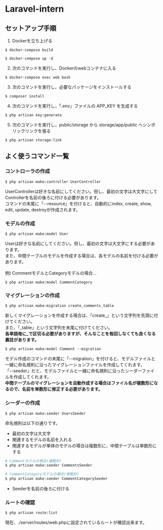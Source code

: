# Laravel-intern

## セットアップ手順

1. Dockerを立ち上げる
```shell
$ docker-compose build
```
```shell
$ docker-compose up -d
```

2. 次のコマンドを実行し、Dockerのwebコンテナに入る
```shell
$ docker-compose exec web bash
```

3. 次のコマンドを実行し、必要なパッケージをインストールする
```shell
$ composer install
```

4. 次のコマンドを実行し，「.env」ファイルの APP_KEY を生成する
```shell
$ php artisan key:generate
```

5. 次のコマンドを実行し，public/storage から storage/app/public へシンボリックリンクを張る
```shell
$ php artisan storage:link
```

## よく使うコマンド一覧

### コントローラの作成
```shell
$ php artisan make:controller UserController
```
UserControllerは好きな名前にしてください。但し、最初の文字は大文字にしてControllerを名前の後ろに付ける必要があります。<br>
コマンドの末尾に「--resource」を付けると、自動的にindex, create, show, edit, update, destroyが作成されます。

### モデルの作成
```shell
$ php artisan make:model User
```
Userは好きな名前にしてください。但し、最初の文字は大文字にする必要があります。<br>
また、中間テーブルのモデルを作成する場合は、各モデルの名前を付ける必要があります。<br>
<br>
例) CommentモデルとCategoryモデルの場合...
```shell
$ php artisan make:model CommentCategory
```

### マイグレーションの作成
```shell
$ php artisan make:migration create_comments_table
```
新しくマイグレーションを作成する場合は、「create_」という文字列を先頭に付けてください。<br>
また、「_table」という文字列を末尾に付けてください。<br>
**各単語毎に_で区切る必要がありますが、そんなことを毎回しなくても良くなる裏技があります。**
```shell
$ php artisan make:model Comment --migration
```
モデル作成のコマンドの末尾に「--migration」を付けると、モデルファイルと一緒に命名規則に沿ったマイグレーションファイルを作成してくれます。<br>
「--seeder」だと、モデルファイルと一緒に命名規則に沿ったシーダーファイルを作成してくれます。<br>
**中間テーブルのマイグレーションを自動作成する場合はファイル名が複数形になるので、名前を単数形に修正する必要があります。**

### シーダーの作成
```shell
$ php artisan make:seeder UsersSeeder
```
命名規則は以下の通りです。
- 最初の文字は大文字
- 関連するモデルの名前を入れる
- 関連するモデルが単体のモデルの場合は複数形に、中間テーブルは単数形にする
```php
# Commentモデルの場合(複数形)
$ php artisan make:seeder CommentsSeeder

# CommentCategoryモデルの場合(単数形)
$ php artisan make:seeder CommentCategorySeeder
```
- Seederを名前の後ろに付ける

### ルートの確認
```shell
$ php artisan route:list
```
現在、./server/routes/web.phpに設定されているルートが確認出来ます。